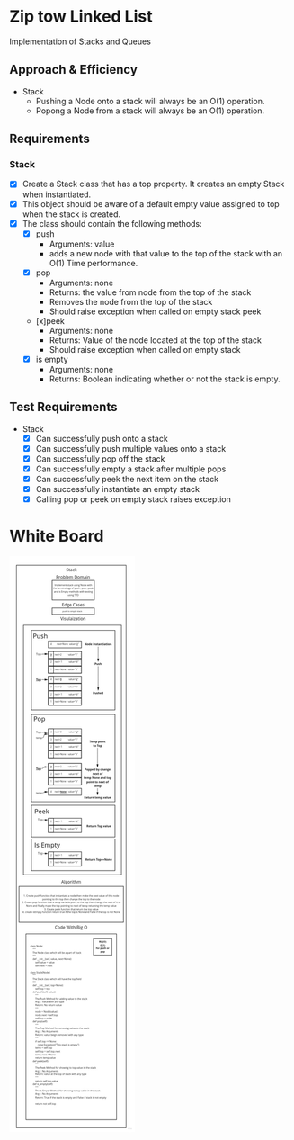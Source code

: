 # Zip tow Linked List

<!-- Description of the challenge -->

Implementation of Stacks and Queues

## Approach & Efficiency

<!-- What approach did you take? Discuss Why. What is the Big O space/time for this approach? -->

* Stack
    - Pushing a Node onto a stack will always be an O(1) operation.
    - Popong a Node from a stack will always be an O(1) operation.

## Requirements

### Stack

* [x] Create a Stack class that has a top property. It creates an empty Stack when instantiated.
* [x] This object should be aware of a default empty value assigned to top when the stack is created.
* [x] The class should contain the following methods:
    - [x] push
        - Arguments: value
        - adds a new node with that value to the top of the stack with an O(1) Time performance.
    - [x] pop
        - Arguments: none
        - Returns: the value from node from the top of the stack
        - Removes the node from the top of the stack
        - Should raise exception when called on empty stack peek
    - [x]peek
        - Arguments: none
        - Returns: Value of the node located at the top of the stack
        - Should raise exception when called on empty stack
    - [x] is empty
        - Arguments: none
        - Returns: Boolean indicating whether or not the stack is empty.

## Test Requirements

* Stack
    - [x] Can successfully push onto a stack
    - [x] Can successfully push multiple values onto a stack
    - [x] Can successfully pop off the stack
    - [x] Can successfully empty a stack after multiple pops
    - [x] Can successfully peek the next item on the stack
    - [x] Can successfully instantiate an empty stack
    - [x] Calling pop or peek on empty stack raises exception

# White Board

![Stacks](Stacks.jpg)

